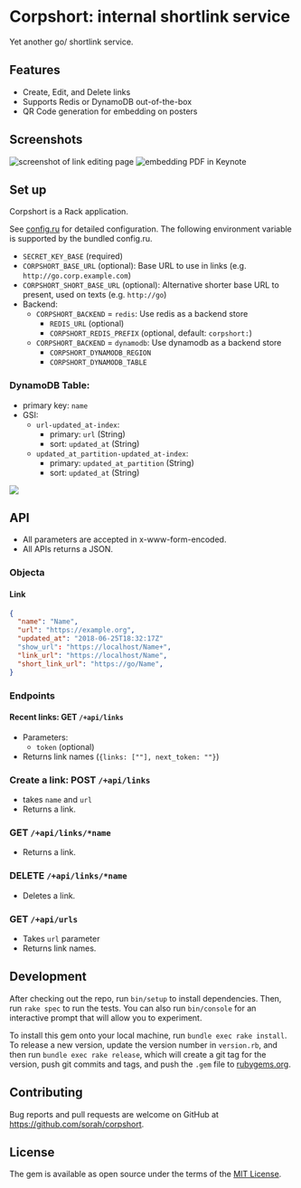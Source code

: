 # Corpshort: internal shortlink service

Yet another go/ shortlink service.

## Features

- Create, Edit, and Delete links
- Supports Redis or DynamoDB out-of-the-box
- QR Code generation for embedding on posters

## Screenshots

![screenshot of link editing page](https://img.sorah.jp/s/2018-06-19_1606_208mm.png)
![embedding PDF in Keynote](https://img.sorah.jp/s/2018-06-19_1606_l7q6g.png)


## Set up

Corpshort is a Rack application.

See [config.ru](./config.ru) for detailed configuration. The following environment variable is supported by the bundled config.ru.

- `SECRET_KEY_BASE` (required)
- `CORPSHORT_BASE_URL` (optional): Base URL to use in links (e.g. `http://go.corp.example.com`)
- `CORPSHORT_SHORT_BASE_URL` (optional): Alternative shorter base URL to present, used on texts (e.g. `http://go`)
- Backend:
  - `CORPSHORT_BACKEND` = `redis`: Use redis as a backend store
    - `REDIS_URL` (optional)
    - `CORPSHORT_REDIS_PREFIX` (optional, default: `corpshort:`)
  - `CORPSHORT_BACKEND` = `dynamodb`: Use dynamodb as a backend store
    - `CORPSHORT_DYNAMODB_REGION`
    - `CORPSHORT_DYNAMODB_TABLE`

### DynamoDB Table:

- primary key: `name`
- GSI:
  - `url-updated_at-index`:
    - primary: `url` (String)
    - sort: `updated_at` (String)
  - `updated_at_partition-updated_at-index`:
    - primary: `updated_at_partition` (String)
    - sort: `updated_at` (String)

![](https://img.sorah.jp/s/2018-06-19_1406_hxxjt.png)

## API

- All parameters are accepted in x-www-form-encoded.
- All APIs returns a JSON.

### Objecta

#### Link

``` json
{
  "name": "Name",
  "url": "https://example.org",
  "updated_at": "2018-06-25T18:32:17Z"
  "show_url": "https://localhost/Name+",
  "link_url": "https://localhost/Name",
  "short_link_url": "https://go/Name",
}
```

### Endpoints

#### Recent links: GET `/+api/links`

- Parameters:
  - `token` (optional)
- Returns link names (`{links: [""], next_token: ""}`)

### Create a link: POST `/+api/links`

- takes `name` and `url`
- Returns a link.

### GET `/+api/links/*name`

- Returns a link.

### DELETE `/+api/links/*name`

- Deletes a link.

### GET `/+api/urls`

- Takes `url` parameter
- Returns link names.

## Development

After checking out the repo, run `bin/setup` to install dependencies. Then, run `rake spec` to run the tests. You can also run `bin/console` for an interactive prompt that will allow you to experiment.

To install this gem onto your local machine, run `bundle exec rake install`. To release a new version, update the version number in `version.rb`, and then run `bundle exec rake release`, which will create a git tag for the version, push git commits and tags, and push the `.gem` file to [rubygems.org](https://rubygems.org).

## Contributing

Bug reports and pull requests are welcome on GitHub at https://github.com/sorah/corpshort.

## License

The gem is available as open source under the terms of the [MIT License](https://opensource.org/licenses/MIT).
